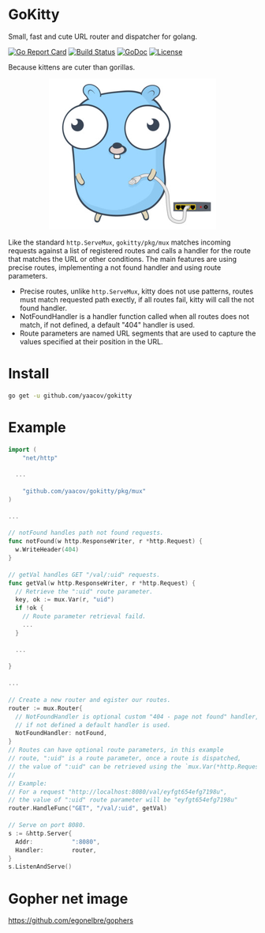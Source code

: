 # GoKitty
Small, fast and cute URL router and dispatcher for golang.

[![Go Report Card](https://goreportcard.com/badge/github.com/yaacov/gokitty)](https://goreportcard.com/report/github.com/yaacov/gokitty)
[![Build Status](https://travis-ci.org/yaacov/gokitty.svg?branch=master)](https://travis-ci.org/yaacov/gokitty)
[![GoDoc](https://godoc.org/github.com/yaacov/gokitty/pkg/mux?status.svg)](https://godoc.org/github.com/yaacov/gokitty/pkg/mux)
[![License](https://img.shields.io/badge/License-Apache%202.0-blue.svg)](https://opensource.org/licenses/Apache-2.0)

Because kittens are cuter than gorillas.

<p align="center">
  <img src="https://raw.githubusercontent.com/yaacov/gokitty/master/img/net.jpg" alt="Random cat image">
</p>

Like the standard `http.ServeMux`, `gokitty/pkg/mux` matches incoming requests against a list of registered routes and calls a handler for the route that matches the URL or other conditions. The main features are using precise routes, implementing a not found handler and using route parameters.

- Precise routes, unlike `http.ServeMux`, kitty does not use patterns, routes must match requested path exectly, if all routes fail, kitty will call the not found handler.
- NotFoundHandler is a handler function called when all routes does not match, if not defined, a default "404" handler is used.
- Route parameters are named URL segments that are used to capture the values specified at their position in the URL.

# Install

``` bash
go get -u github.com/yaacov/gokitty
```

# Example

``` go
import (
	"net/http"
  
  ...

	"github.com/yaacov/gokitty/pkg/mux"
)

...

// notFound handles path not found requests.
func notFound(w http.ResponseWriter, r *http.Request) {
  w.WriteHeader(404)
}

// getVal handles GET "/val/:uid" requests.
func getVal(w http.ResponseWriter, r *http.Request) {
  // Retrieve the ":uid" route parameter.
  key, ok := mux.Var(r, "uid")
  if !ok {
    // Route parameter retrieval faild.
    ...
  }
  
  ...
  
}

...

// Create a new router and egister our routes.
router := mux.Router{
  // NotFoundHandler is optional custom "404 - page not found" handler,
  // if not defined a default handler is used.
  NotFoundHandler: notFound,
}
// Routes can have optional route parameters, in this example
// route, ":uid" is a route parameter, once a route is dispatched, 
// the value of ":uid" can be retrieved using the `mux.Var(*http.Request, string)` method.
//
// Example:
// For a request "http://localhost:8080/val/eyfgt654efg7198u",
// the value of ":uid" route parameter will be "eyfgt654efg7198u"
router.HandleFunc("GET", "/val/:uid", getVal)

// Serve on port 8080.
s := &http.Server{
  Addr:           ":8080",
  Handler:        router,
}
s.ListenAndServe()

```
# Gopher net image

https://github.com/egonelbre/gophers
